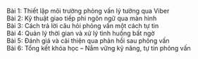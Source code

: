 Bài 1: Thiết lập môi trường phỏng vấn lý tưởng qua Viber  
Bài 2: Kỹ thuật giao tiếp phi ngôn ngữ qua màn hình  
Bài 3: Cách trả lời câu hỏi phỏng vấn một cách tự tin  
Bài 4: Quản lý thời gian và xử lý tình huống bất ngờ  
Bài 5: Đánh giá và cải thiện qua phản hồi sau phỏng vấn  
Bài 6: Tổng kết khóa học – Nắm vững kỹ năng, tự tin phỏng vấn